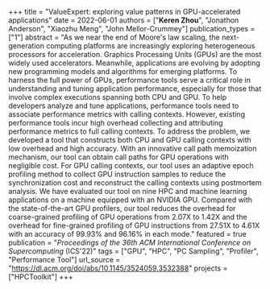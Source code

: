 +++
title = "ValueExpert: exploring value patterns in GPU-accelerated applications"
date = 2022-06-01
authors = ["**Keren Zhou**", "Jonathon Anderson", "Xiaozhu Meng", "John Mellor-Crummey"]
publication_types = ["1"]
abstract = "As we near the end of Moore's law scaling, the next-generation computing platforms are increasingly exploring heterogeneous processors for acceleration. Graphics Processing Units (GPUs) are the most widely used accelerators. Meanwhile, applications are evolving by adopting new programming models and algorithms for emerging platforms. To harness the full power of GPUs, performance tools serve a critical role in understanding and tuning application performance, especially for those that involve complex executions spanning both CPU and GPU. To help developers analyze and tune applications, performance tools need to associate performance metrics with calling contexts. However, existing performance tools incur high overhead collecting and attributing performance metrics to full calling contexts. To address the problem, we developed a tool that constructs both CPU and GPU calling contexts with low overhead and high accuracy. With an innovative call path memoization mechanism, our tool can obtain call paths for GPU operations with negligible cost. For GPU calling contexts, our tool uses an adaptive epoch profiling method to collect GPU instruction samples to reduce the synchronization cost and reconstruct the calling contexts using postmortem analysis. We have evaluated our tool on nine HPC and machine learning applications on a machine equipped with an NVIDIA GPU. Compared with the state-of-the-art GPU profilers, our tool reduces the overhead for coarse-grained profiling of GPU operations from 2.07X to 1.42X and the overhead for fine-grained profiling of GPU instructions from 27.51X to 4.61X with an accuracy of 99.93% and 96.16% in each mode."
featured = true
publication = "*Proceedings of the 36th ACM International Conference on Supercomputing* (ICS'22)"
tags = ["GPU", "HPC", "PC Sampling", "Profiler", "Performance Tool"]
url_source = "https://dl.acm.org/doi/abs/10.1145/3524059.3532388"
projects = ["HPCToolkit"]
+++

